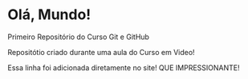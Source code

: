 # Olá, Mundo!
Primeiro Repositório do Curso Git e GitHub

Repositótio criado durante uma aula do Curso em Video!

Essa linha foi adicionada diretamente no site! QUE IMPRESSIONANTE!
